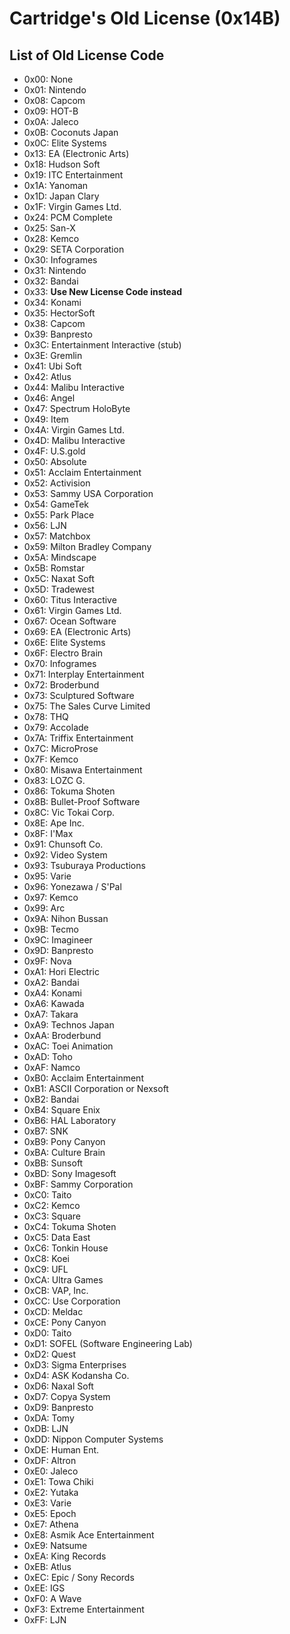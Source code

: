 # Cartridge's Old License (0x14B)

## List of Old License Code

- 0x00: None
- 0x01: Nintendo
- 0x08: Capcom
- 0x09: HOT-B
- 0x0A: Jaleco
- 0x0B: Coconuts Japan
- 0x0C: Elite Systems
- 0x13: EA (Electronic Arts)
- 0x18: Hudson Soft
- 0x19: ITC Entertainment
- 0x1A: Yanoman
- 0x1D: Japan Clary
- 0x1F: Virgin Games Ltd.
- 0x24: PCM Complete
- 0x25: San-X
- 0x28: Kemco
- 0x29: SETA Corporation
- 0x30: Infogrames
- 0x31: Nintendo
- 0x32: Bandai
- 0x33: **Use New License Code instead**
- 0x34: Konami
- 0x35: HectorSoft
- 0x38: Capcom
- 0x39: Banpresto
- 0x3C: Entertainment Interactive (stub)
- 0x3E: Gremlin
- 0x41: Ubi Soft
- 0x42: Atlus
- 0x44: Malibu Interactive
- 0x46: Angel
- 0x47: Spectrum HoloByte
- 0x49: Item
- 0x4A: Virgin Games Ltd.
- 0x4D: Malibu Interactive
- 0x4F: U.S.gold
- 0x50: Absolute
- 0x51: Acclaim Entertainment
- 0x52: Activision
- 0x53: Sammy USA Corporation
- 0x54: GameTek
- 0x55: Park Place
- 0x56: LJN
- 0x57: Matchbox
- 0x59: Milton Bradley Company
- 0x5A: Mindscape
- 0x5B: Romstar
- 0x5C: Naxat Soft
- 0x5D: Tradewest
- 0x60: Titus Interactive
- 0x61: Virgin Games Ltd.
- 0x67: Ocean Software
- 0x69: EA (Electronic Arts)
- 0x6E: Elite Systems
- 0x6F: Electro Brain
- 0x70: Infogrames
- 0x71: Interplay Entertainment
- 0x72: Broderbund
- 0x73: Sculptured Software
- 0x75: The Sales Curve Limited
- 0x78: THQ
- 0x79: Accolade
- 0x7A: Triffix Entertainment
- 0x7C: MicroProse
- 0x7F: Kemco
- 0x80: Misawa Entertainment
- 0x83: LOZC G.
- 0x86: Tokuma Shoten
- 0x8B: Bullet-Proof Software
- 0x8C: Vic Tokai Corp.
- 0x8E: Ape Inc.
- 0x8F: I'Max
- 0x91: Chunsoft Co.
- 0x92: Video System
- 0x93: Tsuburaya Productions
- 0x95: Varie
- 0x96: Yonezawa / S'Pal
- 0x97: Kemco
- 0x99: Arc
- 0x9A: Nihon Bussan
- 0x9B: Tecmo
- 0x9C: Imagineer
- 0x9D: Banpresto
- 0x9F: Nova
- 0xA1: Hori Electric
- 0xA2: Bandai
- 0xA4: Konami
- 0xA6: Kawada
- 0xA7: Takara
- 0xA9: Technos Japan
- 0xAA: Broderbund
- 0xAC: Toei Animation
- 0xAD: Toho
- 0xAF: Namco
- 0xB0: Acclaim Entertainment
- 0xB1: ASCII Corporation or Nexsoft
- 0xB2: Bandai
- 0xB4: Square Enix
- 0xB6: HAL Laboratory
- 0xB7: SNK
- 0xB9: Pony Canyon
- 0xBA: Culture Brain
- 0xBB: Sunsoft
- 0xBD: Sony Imagesoft
- 0xBF: Sammy Corporation
- 0xC0: Taito
- 0xC2: Kemco
- 0xC3: Square
- 0xC4: Tokuma Shoten
- 0xC5: Data East
- 0xC6: Tonkin House
- 0xC8: Koei
- 0xC9: UFL
- 0xCA: Ultra Games
- 0xCB: VAP, Inc.
- 0xCC: Use Corporation
- 0xCD: Meldac
- 0xCE: Pony Canyon
- 0xD0: Taito
- 0xD1: SOFEL (Software Engineering Lab)
- 0xD2: Quest
- 0xD3: Sigma Enterprises
- 0xD4: ASK Kodansha Co.
- 0xD6: Naxal Soft
- 0xD7: Copya System
- 0xD9: Banpresto
- 0xDA: Tomy
- 0xDB: LJN
- 0xDD: Nippon Computer Systems
- 0xDE: Human Ent.
- 0xDF: Altron
- 0xE0: Jaleco
- 0xE1: Towa Chiki
- 0xE2: Yutaka
- 0xE3: Varie
- 0xE5: Epoch
- 0xE7: Athena
- 0xE8: Asmik Ace Entertainment
- 0xE9: Natsume
- 0xEA: King Records
- 0xEB: Atlus
- 0xEC: Epic / Sony Records
- 0xEE: IGS
- 0xF0: A Wave
- 0xF3: Extreme Entertainment
- 0xFF: LJN
